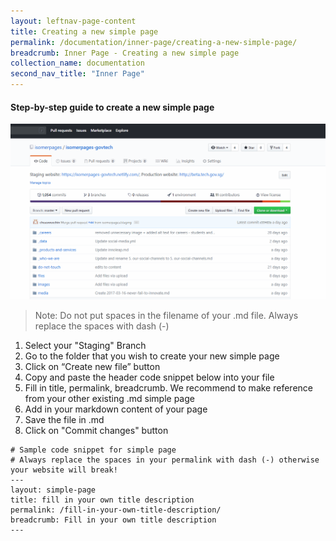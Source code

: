 ```yaml
---
layout: leftnav-page-content
title: Creating a new simple page
permalink: /documentation/inner-page/creating-a-new-simple-page/
breadcrumb: Inner Page - Creating a new simple page
collection_name: documentation
second_nav_title: "Inner Page"
---
```

#### **Step-by-step guide to create a new simple page**
![Create a new simple page](/images/resources/adding-a-new-simple-page.gif)
> Note: Do not put spaces in the filename of your .md file. Always replace the spaces with dash (-)

1. Select your "Staging" Branch
2. Go to the folder that you wish to create your new simple page
3. Click on “Create new file” button
4. Copy and paste the header code snippet below into your file
5. Fill in title, permalink, breadcrumb. We recommend to make reference from your other existing .md simple page
6. Add in your markdown content of your page
7. Save the file in .md
8. Click on "Commit changes" button

```
# Sample code snippet for simple page
# Always replace the spaces in your permalink with dash (-) otherwise your website will break!
---
layout: simple-page
title: fill in your own title description
permalink: /fill-in-your-own-title-description/
breadcrumb: Fill in your own title description
---
```
